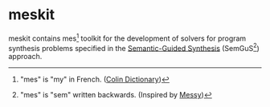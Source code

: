 # meskit

meskit contains mes[^mes] toolkit for the development of solvers for program synthesis problems
specified in the [Semantic-Guided Synthesis](https://www.semgus.org/) (SemGuS[^sem]) approach.

[^mes]: "mes" is "my" in French. ([Colin Dictionary](https://www.collinsdictionary.com/us/dictionary/french-english/mes))

[^sem]: "mes" is "sem" written backwards. (Inspired by [Messy](https://github.com/SemGuS-git/Semgus-Messy))
